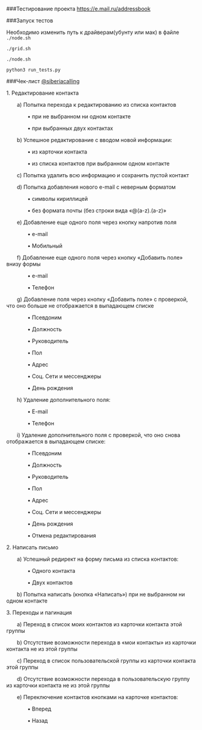 ###Тестирование проекта https://e.mail.ru/addressbook

###Запуск тестов

Необходимо изменить путь к драйверам(убунту или мак) в файле `./node.sh`

`./grid.sh`

`./node.sh`

`python3 run_tests.py`

###Чек-лист [@siberiacalling](https://github.com/siberiacalling)
<p>1. Редактирование контакта</p>
	<p>&emsp;&emsp;а) Попытка перехода к редактированию из списка контактов</p>
	<p>&emsp;&emsp;&emsp;&emsp;&bull; при не выбранном ни одном контакте</p>
	<p>&emsp;&emsp;&emsp;&emsp;&bull; при выбранных двух контактах</p>
	<p>&emsp;&emsp;b) Успешное редактирование с вводом новой информации:</p>
	<p>&emsp;&emsp;&emsp;&emsp;&bull; из карточки контакта</p>
	<p>&emsp;&emsp;&emsp;&emsp;&bull; из списка контактов при выбранном одном контакте</p>
	<p>&emsp;&emsp;c) Попытка удалить всю информацию и сохранить пустой контакт</p>
	<p>&emsp;&emsp;d) Попытка добавления нового e-mail с неверным форматом</p>
	<p>&emsp;&emsp;&emsp;&emsp;&bull; символы кириллицей</p>
	<p>&emsp;&emsp;&emsp;&emsp;&bull; без формата почты (без строки вида «@(a-z).(a-z)»</p>
	<p>&emsp;&emsp;e) Добавление еще одного поля через кнопку напротив поля</p>
	<p>&emsp;&emsp;&emsp;&emsp;&bull; e-mail</p>
	<p>&emsp;&emsp;&emsp;&emsp;&bull; Мобильный</p>
	<p>&emsp;&emsp;f) Добавление еще одного поля через кнопку «Добавить поле» внизу формы</p>
	<p>&emsp;&emsp;&emsp;&emsp;&bull; e-mail</p>
	<p>&emsp;&emsp;&emsp;&emsp;&bull; Телефон</p>
	<p>&emsp;&emsp;g) Добавление поля через кнопку «Добавить поле» с проверкой, что оно больше не отображается в выпадающем списке</p>
	<p>&emsp;&emsp;&emsp;&emsp;&bull; Псевдоним</p>
	<p>&emsp;&emsp;&emsp;&emsp;&bull; Должность</p>
	<p>&emsp;&emsp;&emsp;&emsp;&bull; Руководитель</p>
	<p>&emsp;&emsp;&emsp;&emsp;&bull; Пол</p>
	<p>&emsp;&emsp;&emsp;&emsp;&bull; Адрес</p>
	<p>&emsp;&emsp;&emsp;&emsp;&bull; Соц. Сети и мессенджеры</p>
	<p>&emsp;&emsp;&emsp;&emsp;&bull; День рождения</p>
	<p>&emsp;&emsp;h) Удаление дополнительного поля:</p>
	<p>&emsp;&emsp;&emsp;&emsp;&bull; E-mail</p>
	<p>&emsp;&emsp;&emsp;&emsp;&bull; Телефон</p>
	<p>&emsp;&emsp;i) Удаление дополнительного поля с проверкой, что оно снова отображается в выпадающем списке:</p>
	<p>&emsp;&emsp;&emsp;&emsp;&bull; Псевдоним</p>
	<p>&emsp;&emsp;&emsp;&emsp;&bull; Должность</p>
	<p>&emsp;&emsp;&emsp;&emsp;&bull; Руководитель</p>
	<p>&emsp;&emsp;&emsp;&emsp;&bull; Пол</p>
	<p>&emsp;&emsp;&emsp;&emsp;&bull; Адрес</p>
	<p>&emsp;&emsp;&emsp;&emsp;&bull; Соц. Сети и мессенджеры</p>
	<p>&emsp;&emsp;&emsp;&emsp;&bull; День рождения</p>
	<p>&emsp;&emsp;&emsp;&emsp;&bull; Отмена редактирования</p>
<p>2. Написать письмо</p>
	<p>&emsp;&emsp;а) Успешный редирект на форму письма из списка контактов:</p>
	<p>&emsp;&emsp;&emsp;&emsp;&bull; Одного контакта</p>
	<p>&emsp;&emsp;&emsp;&emsp;&bull; Двух контактов</p>
	<p>&emsp;&emsp;b) Попытка написать (кнопка «Написать») при не выбранном ни одном контакте </p>
<p>3. Переходы и пагинация</p>
	<p>&emsp;&emsp;а) Переход в список моих контактов из карточки контакта этой группы</p>
	<p>&emsp;&emsp;b) Отсутствие возможности перехода в «мои контакты» из карточки контакта не из этой группы</p>
	<p>&emsp;&emsp;c) Переход в список пользовательской группы из карточки контакта этой группы</p>
	<p>&emsp;&emsp;d) Отсутствие возможности перехода в пользовательскую группу из карточки контакта не из этой группы</p>
	<p>&emsp;&emsp;e) Переключение контактов кнопками  на карточке контактов:</p>
	<p>&emsp;&emsp;&emsp;&emsp;&bull; Вперед</p>
	<p>&emsp;&emsp;&emsp;&emsp;&bull; Назад</p>
